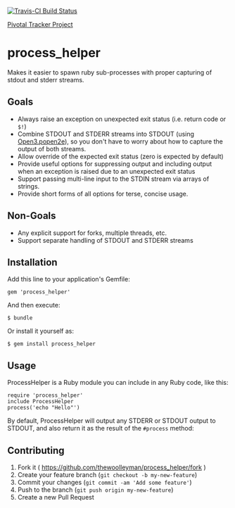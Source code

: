 [![Travis-CI Build Status](https://travis-ci.org/thewoolleyman/process_helper.svg?branch=master)](https://travis-ci.org/thewoolleyman/process_helper)

[Pivotal Tracker Project](https://www.pivotaltracker.com/n/projects/1117814)

# process_helper

Makes it easier to spawn ruby sub-processes with proper capturing of stdout and stderr streams.

## Goals

* Always raise an exception on unexpected exit status (i.e. return code or `$!`)
* Combine STDOUT and STDERR streams into STDOUT (using [Open3.popen2e](http://ruby-doc.org/stdlib-2.1.5/libdoc/open3/rdoc/Open3.html#method-c-popen2e)),
  so you don't have to worry about how to capture the output of both streams.
* Allow override of the expected exit status (zero is expected by default)
* Provide useful options for suppressing output and including output when an exception
  is raised due to an unexpected exit status
* Support passing multi-line input to the STDIN stream via arrays of strings.
* Provide short forms of all options for terse, concise usage.

## Non-Goals

* Any explicit support for forks, multiple threads, etc.
* Support separate handling of STDOUT and STDERR streams

## Installation

Add this line to your application's Gemfile:

    gem 'process_helper'

And then execute:

    $ bundle

Or install it yourself as:

    $ gem install process_helper

## Usage

ProcessHelper is a Ruby module you can include in any Ruby code, like this:

```
require 'process_helper'
include ProcessHelper
process('echo "Hello"')
```

By default, ProcessHelper will output any STDERR or STDOUT output to STDOUT, and also
return it as the result of the `#process` method:

## Contributing

1. Fork it ( https://github.com/thewoolleyman/process_helper/fork )
2. Create your feature branch (`git checkout -b my-new-feature`)
3. Commit your changes (`git commit -am 'Add some feature'`)
4. Push to the branch (`git push origin my-new-feature`)
5. Create a new Pull Request
